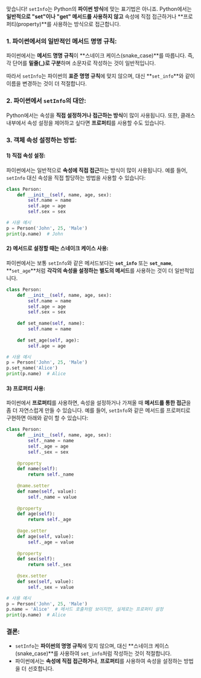 맞습니다! `setInfo`는 Python의 **파이썬 방식**에 맞는 표기법은 아니죠. Python에서는 **일반적으로 "set"이나 "get" 메서드를 사용하지 않고** 속성에 직접 접근하거나 **프로퍼티(property)**를 사용하는 방식으로 접근합니다.

### 1. **파이썬에서의 일반적인 메서드 명명 규칙**:

파이썬에서는 **메서드 명명 규칙**이 **스네이크 케이스(snake_case)**를 따릅니다. 즉, 각 단어를 **밑줄(_)로 구분**하며 소문자로 작성하는 것이 일반적입니다.

따라서 `setInfo`는 파이썬의 **표준 명명 규칙**에 맞지 않으며, 대신 **`set_info`**와 같이 이름을 변경하는 것이 더 적절합니다.

### 2. **파이썬에서 `setInfo`의 대안**:
Python에서는 속성을 **직접 설정하거나 접근하는 방식**이 많이 사용됩니다. 또한, 클래스 내부에서 속성 설정을 제어하고 싶다면 **프로퍼티**를 사용할 수도 있습니다.

### 3. **객체 속성 설정하는 방법**:

#### 1) **직접 속성 설정**:
파이썬에서는 일반적으로 **속성에 직접 접근**하는 방식이 많이 사용됩니다. 예를 들어, `setInfo` 대신 속성을 직접 할당하는 방법을 사용할 수 있습니다:

```python
class Person:
    def __init__(self, name, age, sex):
        self.name = name
        self.age = age
        self.sex = sex

# 사용 예시
p = Person('John', 25, 'Male')
print(p.name)  # John
```

#### 2) **메서드로 설정할 때는 스네이크 케이스 사용**:

파이썬에서는 보통 `setInfo`와 같은 메서드보다는 **`set_info`** 또는 **`set_name`**, **`set_age`**처럼 **각각의 속성을 설정하는 별도의 메서드**를 사용하는 것이 더 일반적입니다.

```python
class Person:
    def __init__(self, name, age, sex):
        self.name = name
        self.age = age
        self.sex = sex
        
    def set_name(self, name):
        self.name = name
        
    def set_age(self, age):
        self.age = age

# 사용 예시
p = Person('John', 25, 'Male')
p.set_name('Alice')
print(p.name)  # Alice
```

#### 3) **프로퍼티 사용**:
파이썬에서 **프로퍼티**를 사용하면, 속성을 설정하거나 가져올 때 **메서드를 통한 접근**을 좀 더 자연스럽게 만들 수 있습니다. 예를 들어, `setInfo`와 같은 메서드를 프로퍼티로 구현하면 아래와 같이 할 수 있습니다:

```python
class Person:
    def __init__(self, name, age, sex):
        self._name = name
        self._age = age
        self._sex = sex
        
    @property
    def name(self):
        return self._name
    
    @name.setter
    def name(self, value):
        self._name = value
        
    @property
    def age(self):
        return self._age
    
    @age.setter
    def age(self, value):
        self._age = value
        
    @property
    def sex(self):
        return self._sex
    
    @sex.setter
    def sex(self, value):
        self._sex = value

# 사용 예시
p = Person('John', 25, 'Male')
p.name = 'Alice'  # 메서드 호출처럼 보이지만, 실제로는 프로퍼티 설정
print(p.name)  # Alice
```

### 결론:
- `setInfo`는 **파이썬의 명명 규칙**에 맞지 않으며, 대신 **스네이크 케이스(snake_case)**를 사용하여 `set_info`처럼 작성하는 것이 적절합니다.
- 파이썬에서는 **속성에 직접 접근하거나**, **프로퍼티**를 사용하여 속성을 설정하는 방법을 더 선호합니다.
